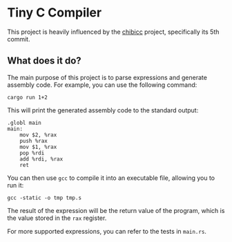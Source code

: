 # Tiny C Compiler

This project is heavily influenced by the [chibicc](https://github.com/rui314/chibicc) project, specifically its 5th commit.

## What does it do?

The main purpose of this project is to parse expressions and generate assembly code. For example, you can use the following command:

```
cargo run 1+2
```

This will print the generated assembly code to the standard output:

```
.globl main
main:
    mov $2, %rax
    push %rax
    mov $1, %rax
    pop %rdi
    add %rdi, %rax
    ret
```

You can then use `gcc` to compile it into an executable file, allowing you to run it:

```
gcc -static -o tmp tmp.s
```

The result of the expression will be the return value of the program, which is the value stored in the `rax` register.

For more supported expressions, you can refer to the tests in `main.rs`.